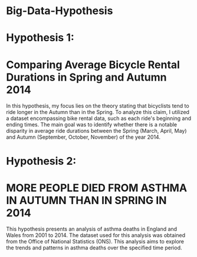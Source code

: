 # Big-Data-Hypothesis

# Hypothesis 1:
# Comparing Average Bicycle Rental Durations in Spring and Autumn 2014
In this hypothesis, my focus lies on the theory stating that bicyclists tend to ride longer 
in the Autumn than in the Spring. To analyze this claim, I utilized a dataset 
encompassing bike rental data, such as each ride's beginning and ending times. The main goal 
was to identify whether there is a notable disparity in average ride durations between the Spring 
(March, April, May) and Autumn (September, October, November) of the year 2014.

# Hypothesis 2:
# MORE PEOPLE DIED FROM ASTHMA IN AUTUMN THAN IN SPRING IN 2014
This hypothesis presents an analysis of asthma deaths in England and Wales from 2001 to 2014. The 
dataset used for this analysis was obtained from the Office of National Statistics (ONS). 
This analysis aims to explore the trends and patterns in asthma deaths over the specified 
time period.

